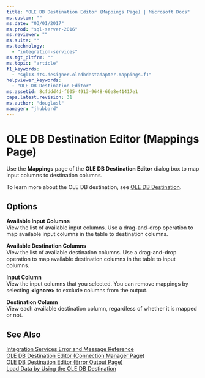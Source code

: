 ```yaml
---
title: "OLE DB Destination Editor (Mappings Page) | Microsoft Docs"
ms.custom: ""
ms.date: "03/01/2017"
ms.prod: "sql-server-2016"
ms.reviewer: ""
ms.suite: ""
ms.technology: 
  - "integration-services"
ms.tgt_pltfrm: ""
ms.topic: "article"
f1_keywords: 
  - "sql13.dts.designer.oledbdestadapter.mappings.f1"
helpviewer_keywords: 
  - "OLE DB Destination Editor"
ms.assetid: 8cfddd4d-f605-4913-9648-66e8e41417e1
caps.latest.revision: 31
ms.author: "douglasl"
manager: "jhubbard"
---
```

# OLE DB Destination Editor (Mappings Page)
  Use the **Mappings** page of the **OLE DB Destination Editor** dialog box to map input columns to destination columns.  
  
 To learn more about the OLE DB destination, see [OLE DB Destination](../../integration-services/data-flow/ole-db-destination.md).  
  
## Options  
 **Available Input Columns**  
 View the list of available input columns. Use a drag-and-drop operation to map available input columns in the table to destination columns.  
  
 **Available Destination Columns**  
 View the list of available destination columns. Use a drag-and-drop operation to map available destination columns in the table to input columns.  
  
 **Input Column**  
 View the input columns that you selected. You can remove mappings by selecting **\<ignore>** to exclude columns from the output.  
  
 **Destination Column**  
 View each available destination column, regardless of whether it is mapped or not.  
  
## See Also  
 [Integration Services Error and Message Reference](../../integration-services/integration-services-error-and-message-reference.md)   
 [OLE DB Destination Editor &#40;Connection Manager Page&#41;](../../integration-services/data-flow/ole-db-destination-editor-connection-manager-page.md)   
 [OLE DB Destination Editor &#40;Error Output Page&#41;](../../integration-services/data-flow/ole-db-destination-editor-error-output-page.md)   
 [Load Data by Using the OLE DB Destination](../../integration-services/data-flow/load-data-by-using-the-ole-db-destination.md)  
  
  